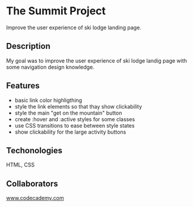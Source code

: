 # The Summit Project
Improve the user experience of ski lodge landing page.
## Description
My goal was to improve the user experience of ski lodge landig page with some navigation design knowledge.
## Features
- basic link color highligthing
- style the link elements so that thay show clickability
- style the main "get on the mountain" button
- create :hover and :active styles for some classes
- use CSS transitions to ease between style states
- show clickability for the large activity buttons
## Techonologies
HTML, CSS
## Collaborators
www.codecademy.com
